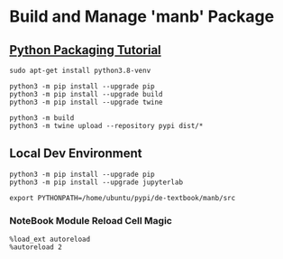 # Build and Manage 'manb' Package

## [Python Packaging Tutorial](https://packaging.python.org/en/latest/tutorials/packaging-projects/)

```
sudo apt-get install python3.8-venv

python3 -m pip install --upgrade pip
python3 -m pip install --upgrade build
python3 -m pip install --upgrade twine

python3 -m build
python3 -m twine upload --repository pypi dist/*

```

## Local Dev Environment
```
python3 -m pip install --upgrade pip
python3 -m pip install --upgrade jupyterlab
```
```
export PYTHONPATH=/home/ubuntu/pypi/de-textbook/manb/src
```

### NoteBook Module Reload Cell Magic
```
%load_ext autoreload
%autoreload 2
```